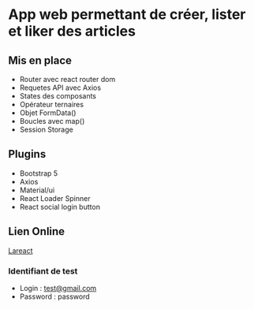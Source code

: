 # App web permettant de créer, lister et liker des articles

## Mis en place

- Router avec react router dom
- Requetes API avec Axios
- States des composants
- Opérateur ternaires
- Objet FormData()
- Boucles avec map()
- Session Storage

## Plugins

- Bootstrap 5
- Axios
- Material/ui
- React Loader Spinner
- React social login button

## Lien Online
[Lareact](https://lareact.ripley.eu)

### Identifiant de test

- Login : test@gmail.com
- Password : password